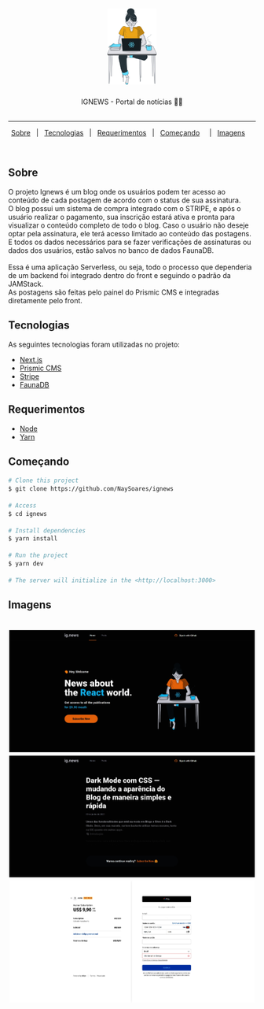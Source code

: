 <h1 align="center">

<img src="https://raw.githubusercontent.com/NaySoares/ignews/3a3c97be7441ffab3babe045d6b5d27d58012c9b/public/images/avatar.svg" alt="" width="100px"/>

</h1>

<p align="center">
  IGNEWS - Portal de notícias 📰🚀
  <br>
  <br>

---

<p align="center">
  <a href="#sobre">Sobre</a> &#xa0; | &#xa0; 
  <a href="#tecnologias">Tecnologias</a> &#xa0; | &#xa0;
  <a href="#requerimentos">Requerimentos</a> &#xa0; | &#xa0;
  <a href="#começando">Começando</a> &#xa0; &#xa0; | &#xa0;
  <a href="#imagens">Imagens</a> &#xa0; &#xa0;
</p>

<br>

## Sobre ##

O projeto Ignews é um blog onde os usuários podem ter acesso ao conteúdo de cada postagem de acordo com o status de sua assinatura.<br>
O blog possui um sistema de compra integrado com o STRIPE, e após o usuário realizar o pagamento, sua inscrição estará ativa e pronta para visualizar o conteúdo completo
de todo o blog. Caso o usuário não deseje optar pela assinatura, ele terá acesso limitado ao conteúdo das postagens. E todos os dados necessários para se fazer verificações
de assinaturas ou dados dos usuários, estão salvos no banco de dados FaunaDB.
<br>
<br>
Essa é uma aplicação Serverless, ou seja, todo o processo que dependeria de um backend foi integrado dentro do front e seguindo o padrão da JAMStack.
<br>
As postagens são feitas pelo painel do Prismic CMS e integradas diretamente pelo front.


## Tecnologias ##

As seguintes tecnologias foram utilizadas no projeto:

- [Next.js](https://nextjs.org/)
- [Prismic CMS](https://prismic.io/)
- [Stripe](https://stripe.com/)
- [FaunaDB](https://fauna.com/)

## Requerimentos ##

- [Node](https://nodejs.org/en/)
- [Yarn](https://yarnpkg.com/lang/en/)

## Começando ##

```bash
# Clone this project
$ git clone https://github.com/NaySoares/ignews

# Access
$ cd ignews

# Install dependencies
$ yarn install

# Run the project
$ yarn dev

# The server will initialize in the <http://localhost:3000>
```
## Imagens ##

<h1 align="center">
    <img alt = "Web app" src = "./.img/ignews01.jpg" width = "500px" />
    <img alt = "Web app" src = "./.img/ignews03.jpg" width = "500px" />
    <img alt = "Web app" src = "./.img/ignews04.jpg" width = "500px" />
</h1>
